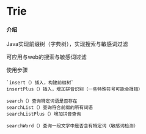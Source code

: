 # Trie

#### 介绍
Java实现前缀树（字典树），实现搜索与敏感词过滤

可应用与web的搜索与敏感词过滤

使用步骤

```
`insert（）插入，构建前缀树`
insertPlus（）插入，增加拼音识别（一些特殊符号可能会报错）

search（）查询特定词语是否存在
searchList（）查询符合前缀的所有词语
searchListPlus（）增加拼音查询

searchWord（）查询一段文字中是否含有特定词（敏感词检测）
```
